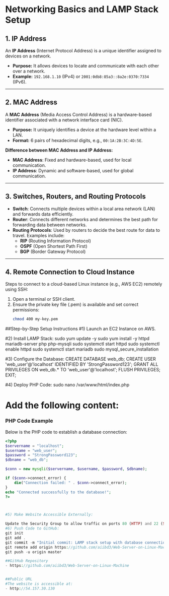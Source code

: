 # Networking Basics and LAMP Stack Setup

## 1. IP Address
An **IP Address** (Internet Protocol Address) is a unique identifier assigned to devices on a network.  
- **Purpose:** It allows devices to locate and communicate with each other over a network.  
- **Example:** `192.168.1.10` (IPv4) or `2001:0db8:85a3::8a2e:0370:7334` (IPv6).

---

## 2. MAC Address
A **MAC Address** (Media Access Control Address) is a hardware-based identifier associated with a network interface card (NIC).  
- **Purpose:** It uniquely identifies a device at the hardware level within a LAN.  
- **Format:** 6 pairs of hexadecimal digits, e.g., `00:1A:2B:3C:4D:5E`.

**Difference between MAC Address and IP Address:**
- **MAC Address**: Fixed and hardware-based, used for local communication.  
- **IP Address**: Dynamic and software-based, used for global communication.

---

## 3. Switches, Routers, and Routing Protocols
- **Switch**: Connects multiple devices within a local area network (LAN) and forwards data efficiently.  
- **Router**: Connects different networks and determines the best path for forwarding data between networks.  
- **Routing Protocols**: Used by routers to decide the best route for data to travel. Examples include:
  - **RIP** (Routing Information Protocol)
  - **OSPF** (Open Shortest Path First)
  - **BGP** (Border Gateway Protocol)

---

## 4. Remote Connection to Cloud Instance
Steps to connect to a cloud-based Linux instance (e.g., AWS EC2) remotely using SSH:

1. Open a terminal or SSH client.
2. Ensure the private key file (.pem) is available and set correct permissions:
   ```bash
   chmod 400 my-key.pem


##Step-by-Step Setup Instructions
#1) Launch an EC2 Instance on AWS.

#2) Install LAMP Stack:
sudo yum update -y
sudo yum install -y httpd mariadb-server php php-mysqli
sudo systemctl start httpd
sudo systemctl enable httpd
sudo systemctl start mariadb
sudo mysql_secure_installation


#3) Configure the Database:
CREATE DATABASE web_db;
CREATE USER 'web_user'@'localhost' IDENTIFIED BY 'StrongPassword123';
GRANT ALL PRIVILEGES ON web_db.* TO 'web_user'@'localhost';
FLUSH PRIVILEGES;
EXIT;


#4) Deploy PHP Code:
sudo nano /var/www/html/index.php

# Add the following content:
### PHP Code Example
Below is the PHP code to establish a database connection:

```php
<?php
$servername = "localhost";
$username = "web_user";
$password = "StrongPassword123";
$dbname = "web_db";

$conn = new mysqli($servername, $username, $password, $dbname);

if ($conn->connect_error) {
    die("Connection failed: " . $conn->connect_error);
}
echo "Connected successfully to the database!";
?>



#5) Make Website Accessible Externally:

Update the Security Group to allow traffic on ports 80 (HTTP) and 22 (SSH).
#6) Push Code to GitHub:
git init
git add .
git commit -m "Initial commit: LAMP stack setup with database connection"
git remote add origin https://github.com/aiibd3/Web-Server-on-Linux-Machine.git
git push -u origin master

##GitHub Repository
- https://github.com/aiibd3/Web-Server-on-Linux-Machine


##Public URL
#The website is accessible at:
- http://54.157.30.130


